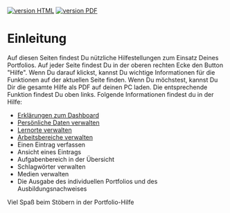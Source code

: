 <a class="version-badge" href="https://fizban05.rz.tu-harburg.de/itbh/portfolio-hilfe/"><img alt="version HTML" src="https://img.shields.io/badge/version-HTML-yellowgreen.svg" /></a>
<a class="version-badge" href="https://fizban05.rz.tu-harburg.de/itbh/portfolio-hilfe/book_pdf/book.pdf?/"><img alt="version PDF" src="https://img.shields.io/badge/version-PDF-orange.svg" /></a>

# Einleitung

Auf diesen Seiten findest Du nützliche Hilfestellungen zum Einsatz Deines Portfolios. Auf jeder Seite findest Du in der oberen rechten Ecke den Button "Hilfe". Wenn Du darauf klickst, kannst Du wichtige Informationen für die Funktionen auf der aktuellen Seite finden.
Wenn Du möchstest, kannst Du Dir die gesamte Hilfe als PDF auf deinen PC laden. Die entsprechende Funktion findest Du oben links. Folgende Informationen findest du in der Hilfe:


* [Erklärungen zum Dashboard](https://fizban05.rz.tu-harburg.de/itbh/portfolio-hilfe/dashboard/hilfe_dashboard.html)
* [Persönliche Daten verwalten](https://fizban05.rz.tu-harburg.de/itbh/portfolio-hilfe/profil/hilfe_profil_persoenlich.html)
* [Lernorte verwalten](https://fizban05.rz.tu-harburg.de/itbh/portfolio-hilfe/profil/hilfe_profil_lernorte.html)
* [Arbeitsbereiche verwalten](https://fizban05.rz.tu-harburg.de/itbh/portfolio-hilfe/profil/hilfe_profil_aufgabenbereiche.html)
* Einen Eintrag verfassen
* Ansicht eines Eintrags
* Aufgabenbereich in der Übersicht
* Schlagwörter verwalten
* Medien verwalten
* Die Ausgabe des individuellen Portfolios und des Ausbildungsnachweises

Viel Spaß beim Stöbern in der Portfolio-Hilfe
